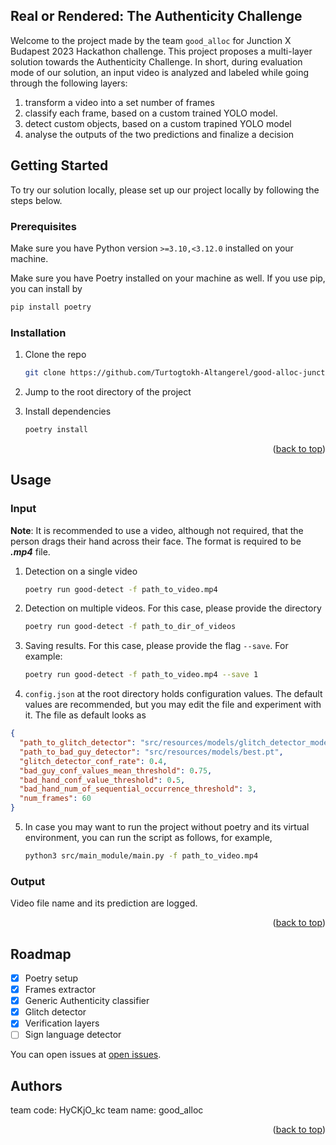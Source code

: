 <!-- ABOUT THE PROJECT -->
## Real or Rendered: The Authenticity Challenge
Welcome to the project made by the team `good_alloc` for Junction X Budapest 2023 Hackathon challenge.
This project proposes a multi-layer solution towards the Authenticity Challenge. In short, during evaluation mode of our 
solution, an input video is analyzed and labeled while going through the following layers:
1. transform a video into a set number of frames
2. classify each frame, based on a custom trained YOLO model.
3. detect custom objects, based on a custom trapined YOLO model
4. analyse the outputs of the two predictions and finalize a decision

<!-- GETTING STARTED -->
## Getting Started
To try our solution locally, please set up our project locally by following the steps below.
### Prerequisites
Make sure you have Python version `>=3.10,<3.12.0` installed on your machine.

Make sure you have Poetry installed on your machine as well. If you use pip, you can install by
```sh
pip install poetry
```

### Installation

1. Clone the repo
   ```sh
   git clone https://github.com/Turtogtokh-Altangerel/good-alloc-junction-hackathon-2023.git
   ```
2. Jump to the root directory of the project

3. Install dependencies
   ```sh
   poetry install
   ```
   
<p align="right">(<a href="#readme-top">back to top</a>)</p>

<!-- USAGE EXAMPLES -->
## Usage

### Input
**Note**: It is recommended to use a video, although not required, that the person drags their hand across their face. 
The format is required to be **_.mp4_** file. 

1. Detection on a single video
   ```sh
   poetry run good-detect -f path_to_video.mp4 
   ```

2. Detection on multiple videos. For this case, please provide the directory
   ```sh
   poetry run good-detect -f path_to_dir_of_videos
   ```

3. Saving results. For this case, please provide the flag `--save`. For example:
   ```sh
   poetry run good-detect -f path_to_video.mp4 --save 1
   ```
4. `config.json` at the root directory holds configuration values. The default values
are recommended, but you may edit the file and experiment with it. The file as default looks as
```json
{
  "path_to_glitch_detector": "src/resources/models/glitch_detector_model.pt",
  "path_to_bad_guy_detector": "src/resources/models/best.pt",
  "glitch_detector_conf_rate": 0.4,
  "bad_guy_conf_values_mean_threshold": 0.75,
  "bad_hand_conf_value_threshold": 0.5,
  "bad_hand_num_of_sequential_occurrence_threshold": 3,
  "num_frames": 60
}
```
5. In case you may want to run the project without poetry and its virtual environment, 
you can run the script as follows, for example,
   ```sh
   python3 src/main_module/main.py -f path_to_video.mp4
   ```
   
### Output
Video file name and its prediction are logged.
   

<p align="right">(<a href="#readme-top">back to top</a>)</p>

<!-- ROADMAP -->
## Roadmap

- [x] Poetry setup
- [x] Frames extractor
- [x] Generic Authenticity classifier
- [x] Glitch detector
- [x] Verification layers
- [ ] Sign language detector

You can open issues at [open issues](https://github.com/Turtogtokh-Altangerel/good-alloc-junction-hackathon-2023/issues).

<!-- CONTACT -->
## Authors
team code: HyCKjO_kc
team name: good_alloc

<p align="right">(<a href="#readme-top">back to top</a>)</p>



<!-- MARKDOWN LINKS & IMAGES -->
<!-- https://www.markdownguide.org/basic-syntax/#reference-style-links -->
[poetry-badge]: https://img.shields.io/badge/packaging-poetry-cyan.svg
